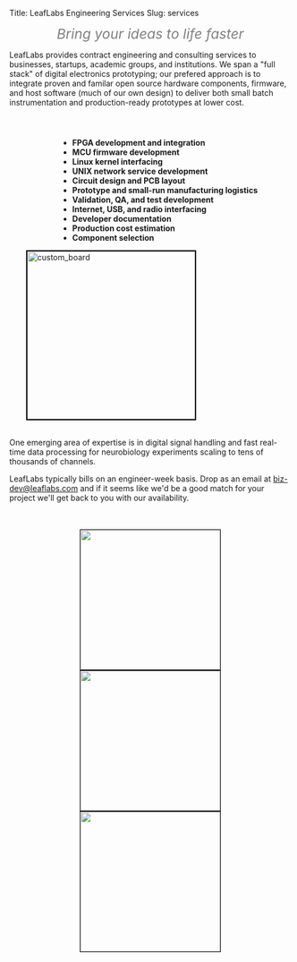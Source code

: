 Title: LeafLabs Engineering Services
Slug: services

<center>
<i style="font-size:1.75em; color:gray;">Bring your ideas to life faster</i>
</center>

LeafLabs provides contract engineering and consulting services to businesses,
startups, academic groups, and institutions. We span a "full stack" of digital
electronics prototyping; our prefered approach is to integrate proven and
familar open source hardware components, firmware, and host software (much of
our own design) to deliver both small batch instrumentation and
production-ready prototypes at lower cost.

<br>
<div style="float:right; margin-right:60px; margin-top:10px;">
<b>
<ul>
  <li>FPGA development and integration
  <li>MCU firmware development
  <li>Linux kernel interfacing
  <li>UNIX network service development
  <li>Circuit design and PCB layout
  <li>Prototype and small-run manufacturing logistics
  <li>Validation, QA, and test development
  <li>Internet, USB, and radio interfacing
  <li>Developer documentation
  <li>Production cost estimation
  <li>Component selection
</ul>
</b>
</div>

<div style="float:left; margin-left:30px;">
<img src="/static/images/devices/2013_network_daq.jpg" alt="custom_board" title="custom_board" style="border:2px solid black; width: 300px;">
</div>

<br clear="both">
<br>

<p>
One emerging area of expertise is in digital signal handling and fast real-time
data processing for neurobiology experiments scaling to tens of thousands of
channels.
</p>

<p>
LeafLabs typically bills on an engineer-week basis. Drop as an email at <a
href="mailto:biz-dev@leaflabs.com">biz-dev@leaflabs.com</a> and if it seems
like we'd be a good match for your project we'll get back to you with our
availability.
</p>

<br>
<br>

<div style="text-align: center; width: 100%;">
<img src="/static/images/filler/fpga_utilization.png"
     width="250px" class="alignnone" style="border: 1px solid black;">
<img src="/static/images/filler/dense_leaflabs_cospan_layout_500x400.png"
     width="250px" class="alignnone" style="border: 1px solid black;">
<img src="/static/images/filler/daq_screenshot.png"
     width="250px" class="alignnone" style="border: 1px solid black;">
</div>
